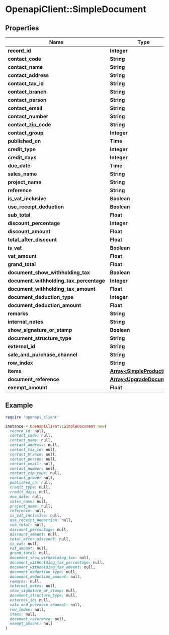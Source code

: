 # OpenapiClient::SimpleDocument

## Properties

| Name | Type | Description | Notes |
| ---- | ---- | ----------- | ----- |
| **record_id** | **Integer** |  | [optional] |
| **contact_code** | **String** |  | [optional] |
| **contact_name** | **String** |  | [optional] |
| **contact_address** | **String** |  | [optional] |
| **contact_tax_id** | **String** |  | [optional] |
| **contact_branch** | **String** |  | [optional] |
| **contact_person** | **String** |  | [optional] |
| **contact_email** | **String** |  | [optional] |
| **contact_number** | **String** |  | [optional] |
| **contact_zip_code** | **String** |  | [optional] |
| **contact_group** | **Integer** |  | [optional] |
| **published_on** | **Time** |  | [optional] |
| **credit_type** | **Integer** |  | [optional] |
| **credit_days** | **Integer** |  | [optional] |
| **due_date** | **Time** |  | [optional] |
| **sales_name** | **String** |  | [optional] |
| **project_name** | **String** |  | [optional] |
| **reference** | **String** |  | [optional] |
| **is_vat_inclusive** | **Boolean** |  | [optional] |
| **use_receipt_deduction** | **Boolean** |  | [optional] |
| **sub_total** | **Float** |  | [optional] |
| **discount_percentage** | **Integer** |  | [optional] |
| **discount_amount** | **Float** |  | [optional] |
| **total_after_discount** | **Float** |  | [optional] |
| **is_vat** | **Boolean** |  | [optional] |
| **vat_amount** | **Float** |  | [optional] |
| **grand_total** | **Float** |  | [optional] |
| **document_show_withholding_tax** | **Boolean** |  | [optional] |
| **document_withholding_tax_percentage** | **Integer** |  | [optional] |
| **document_withholding_tax_amount** | **Float** |  | [optional] |
| **document_deduction_type** | **Integer** |  | [optional] |
| **document_deduction_amount** | **Float** |  | [optional] |
| **remarks** | **String** |  | [optional] |
| **internal_notes** | **String** |  | [optional] |
| **show_signature_or_stamp** | **Boolean** |  | [optional] |
| **document_structure_type** | **String** |  | [optional] |
| **external_id** | **String** |  | [optional] |
| **sale_and_purchase_channel** | **String** |  | [optional] |
| **row_index** | **String** |  | [optional] |
| **items** | [**Array&lt;SimpleProductItem&gt;**](SimpleProductItem.md) |  | [optional] |
| **document_reference** | [**Array&lt;UpgradeDocument&gt;**](UpgradeDocument.md) |  | [optional] |
| **exempt_amount** | **Float** |  | [optional] |

## Example

```ruby
require 'openapi_client'

instance = OpenapiClient::SimpleDocument.new(
  record_id: null,
  contact_code: null,
  contact_name: null,
  contact_address: null,
  contact_tax_id: null,
  contact_branch: null,
  contact_person: null,
  contact_email: null,
  contact_number: null,
  contact_zip_code: null,
  contact_group: null,
  published_on: null,
  credit_type: null,
  credit_days: null,
  due_date: null,
  sales_name: null,
  project_name: null,
  reference: null,
  is_vat_inclusive: null,
  use_receipt_deduction: null,
  sub_total: null,
  discount_percentage: null,
  discount_amount: null,
  total_after_discount: null,
  is_vat: null,
  vat_amount: null,
  grand_total: null,
  document_show_withholding_tax: null,
  document_withholding_tax_percentage: null,
  document_withholding_tax_amount: null,
  document_deduction_type: null,
  document_deduction_amount: null,
  remarks: null,
  internal_notes: null,
  show_signature_or_stamp: null,
  document_structure_type: null,
  external_id: null,
  sale_and_purchase_channel: null,
  row_index: null,
  items: null,
  document_reference: null,
  exempt_amount: null
)
```

